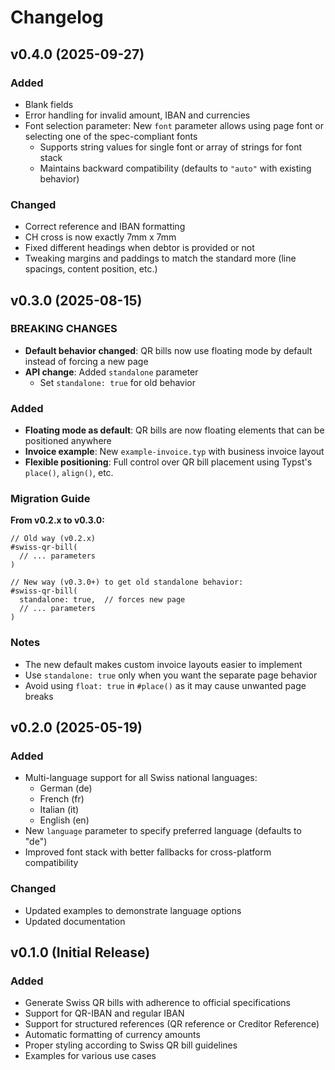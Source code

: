 # Changelog

## v0.4.0 (2025-09-27)

### Added

- Blank fields
- Error handling for invalid amount, IBAN and currencies
- Font selection parameter: New `font` parameter allows using page font or selecting one of the spec-compliant fonts
  - Supports string values for single font or array of strings for font stack
  - Maintains backward compatibility (defaults to `"auto"` with existing behavior)

### Changed

- Correct reference and IBAN formatting
- CH cross is now exactly 7mm x 7mm
- Fixed different headings when debtor is provided or not
- Tweaking margins and paddings to match the standard more (line spacings, content position, etc.)

## v0.3.0 (2025-08-15)

### BREAKING CHANGES

- **Default behavior changed**: QR bills now use floating mode by default instead of forcing a new page
- **API change**: Added `standalone` parameter
  - Set `standalone: true` for old behavior

### Added

- **Floating mode as default**: QR bills are now floating elements that can be positioned anywhere
- **Invoice example**: New `example-invoice.typ` with business invoice layout
- **Flexible positioning**: Full control over QR bill placement using Typst's `place()`, `align()`, etc.

### Migration Guide

**From v0.2.x to v0.3.0:**

```typst
// Old way (v0.2.x)
#swiss-qr-bill(
  // ... parameters
)

// New way (v0.3.0+) to get old standalone behavior:
#swiss-qr-bill(
  standalone: true,  // forces new page
  // ... parameters
)
```

### Notes

- The new default makes custom invoice layouts easier to implement
- Use `standalone: true` only when you want the separate page behavior
- Avoid using `float: true` in `#place()` as it may cause unwanted page breaks

## v0.2.0 (2025-05-19)

### Added

- Multi-language support for all Swiss national languages:
  - German (de)
  - French (fr)
  - Italian (it)
  - English (en)
- New `language` parameter to specify preferred language (defaults to "de")
- Improved font stack with better fallbacks for cross-platform compatibility

### Changed

- Updated examples to demonstrate language options
- Updated documentation

## v0.1.0 (Initial Release)

### Added

- Generate Swiss QR bills with adherence to official specifications
- Support for QR-IBAN and regular IBAN
- Support for structured references (QR reference or Creditor Reference)
- Automatic formatting of currency amounts
- Proper styling according to Swiss QR bill guidelines
- Examples for various use cases
